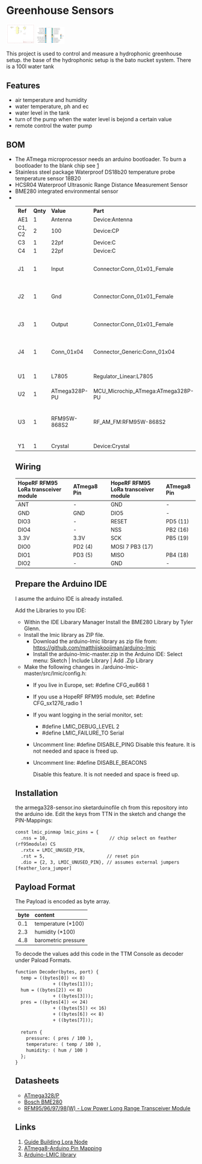 # Greenhouse Sensors

<img src="https://raw.githubusercontent.com/spielhuus/sensors/master/atmega328-sensor/schema.png" width="15%"></img> <img src="https://raw.githubusercontent.com/spielhuus/sensors/master/atmega328-sensor/ATmega328.png" width="15%"></img> <!-- img src="https://cloud.githubusercontent.com/assets/4307137/10105284/26aa7ad4-63ae-11e5-88b7-bc523a095c9f.png" width="15%"></img> <img src="https://cloud.githubusercontent.com/assets/4307137/10105288/28698fae-63ae-11e5-8ba7-a62360a8e8a7.png" width="15%"></img> <img src="https://cloud.githubusercontent.com/assets/4307137/10105283/251b6868-63ae-11e5-9918-b789d9d682ec.png" width="15%"></img> <img src="https://cloud.githubusercontent.com/assets/4307137/10105290/2a183f3a-63ae-11e5-9380-50d9f6d8afd6.png" width="15%"></img --> 

This project is used to control and measure a hydrophonic greenhouse setup. the base of the hydrophonic setup is the bato nucket system.
There is a 100l water tank 

## Features

- air temperature and humidity
- water temperature, ph and ec
- water level in the tank
- turn of the pump when the water level is bejond a certain value
- remote control the water pump

## BOM

- The ATmega microprocessor needs an arduino bootloader. To burn a bootloader to the blank chip see [1]<table>
- Stainless steel package Waterproof DS18b20 temperature probe temperature sensor 18B20
- HCSR04 Waterproof Ultrasonic Range Distance Measurement Sensor
- BME280 integrated environmental sensor
- 


<tr><th style='width:640px'>Ref</th><th>Qnty</th><th>Value</th><th>Part</th><th>Datasheet</th><th>Description</th><th>Vendor</th></tr><tr><td>AE1</td><td>1</td><td>Antenna</td><td>Device:Antenna</td><td>~</td><td>Antenna symbol</td><td></td></tr><tr><td>C1, C2</td><td>2</td><td>100</td><td>Device:CP</td><td>~</td><td>Polarised capacitor</td><td></td></tr><tr><td>C3</td><td>1</td><td>22pf</td><td>Device:C</td><td>~</td><td>Unpolarized capacitor</td><td></td></tr><tr><td>C4</td><td>1</td><td>22pf </td><td>Device:C</td><td>~</td><td>Unpolarized capacitor</td><td></td></tr><tr><td>J1</td><td>1</td><td>Input</td><td>Connector:Conn_01x01_Female</td><td>~</td><td>Generic connector, single row, 01x01, script generated (kicad-library-utils/schlib/autogen/connector/)</td><td></td></tr><tr><td>J2</td><td>1</td><td>Gnd</td><td>Connector:Conn_01x01_Female</td><td>~</td><td>Generic connector, single row, 01x01, script generated (kicad-library-utils/schlib/autogen/connector/)</td><td></td></tr><tr><td>J3</td><td>1</td><td>Output</td><td>Connector:Conn_01x01_Female</td><td>~</td><td>Generic connector, single row, 01x01, script generated (kicad-library-utils/schlib/autogen/connector/)</td><td></td></tr><tr><td>J4</td><td>1</td><td>Conn_01x04</td><td>Connector_Generic:Conn_01x04</td><td>~</td><td>Generic connector, single row, 01x04, script generated (kicad-library-utils/schlib/autogen/connector/)</td><td></td></tr><tr><td>U1</td><td>1</td><td>L7805</td><td>Regulator_Linear:L7805</td><td>http://www.st.com/content/ccc/resource/technical/document/datasheet/41/4f/b3/b0/12/d4/47/88/CD00000444.pdf/files/CD00000444.pdf/jcr:content/translations/en.CD00000444.pdf</td><td>Positive 1.5A 35V Linear Regulator, Fixed Output 5V, TO-220/TO-263/TO-252</td><td></td></tr><tr><td>U2</td><td>1</td><td>ATmega328P-PU</td><td>MCU_Microchip_ATmega:ATmega328P-PU</td><td>http://ww1.microchip.com/downloads/en/DeviceDoc/ATmega328_P%20AVR%20MCU%20with%20picoPower%20Technology%20Data%20Sheet%2040001984A.pdf</td><td>20MHz, 32kB Flash, 2kB SRAM, 1kB EEPROM, DIP-28</td><td></td></tr><tr><td>U3</td><td>1</td><td>RFM95W-868S2</td><td>RF_AM_FM:RFM95W-868S2</td><td>http://www.hoperf.com/upload/rf/RFM95_96_97_98W.pdf</td><td>Low power long range transceiver module, SPI and parallel interface, 868 MHz, spreading factor 6 to12, bandwith 7.8 to 500kHz, -111 to -148 dBm, SMD-16, DIP-16</td><td></td></tr><tr><td>Y1</td><td>1</td><td>Crystal</td><td>Device:Crystal</td><td>~</td><td>Two pin crystal</td><td></td></tr><!--TABLEROW-->
</table>

## Wiring

| HopeRF RFM95 LoRa transceiver module |	ATmega8 Pin |   |	   	HopeRF RFM95 LoRa transceiver module |	ATmega8 Pin |
| ----- | ---- | --- | ---- | ---- |
| ANT |	- |   |	   	GND |	- |
| GND |	GND |   |	   	DIO5 | 	- |
| DIO3 |	- 	 |   |  	RESET |	PD5 (11) |
| DIO4 |	- 	  |   | 	NSS |	PB2 (16) |
| 3.3V |	3.3V 	|   |   	SCK |	PB5 (19) |
| DIO0 |	PD2 (4) |   | 	MOSI 7	PB3 (17) |
| DIO1 |	PD3 (5) |   | 	MISO |	PB4 (18) |
| DIO2 |	- 	  |   | 	GND |	- |

## Prepare the Arduino IDE

I asume the arduino IDE is already installed. 

Add the Libraries to you IDE:

- Within the IDE Libarary Manager Install the BME280 Library by Tyler Glenn.
- Install the lmic library as ZIP file.
  - Download the arduino-lmic library as zip file from: https://github.com/matthijskooijman/arduino-lmic
  - Install the arduino-lmic-master.zip in the Arduino IDE:
    Select menu: Sketch | Include Library | Add .Zip Library 
- Make the following changes in ./arduino-lmic-master/src/lmic/config.h:
  - If you live in Europe, set: #define CFG_eu868 1
  - If you use a HopeRF RFM95 module, set: #define CFG_sx1276_radio 1
  - If you want logging in the serial monitor, set:
    - #define LMIC_DEBUG_LEVEL 2
    - #define LMIC_FAILURE_TO Serial
  - Uncomment line: #define DISABLE_PING
    Disable this feature. It is not needed and space is freed up.
  - Uncomment line: #define DISABLE_BEACONS

    Disable this feature. It is not needed and space is freed up.

## Installation

 the armega328-sensor.ino sketarduinofile  ch from this repository into the arduino ide. 
 Edit the keys from TTN in the sketch and change the PIN-Mappings:

```
const lmic_pinmap lmic_pins = {
  .nss = 10,                       // chip select on feather (rf95module) CS
  .rxtx = LMIC_UNUSED_PIN,
  .rst = 5,                       // reset pin
  .dio = {2, 3, LMIC_UNUSED_PIN}, // assumes external jumpers [feather_lora_jumper]
```

## Payload Format

The Payload is encoded as byte array.

| byte | content |
| ---- | ------- |
| 0..1 | temperature (*100) |
| 2..3 | humidity (*100) |
| 4..8 | barometric pressure |

To decode the values add this code in the TTM Console as decoder under Paload Formats.

```
function Decoder(bytes, port) {
  temp = ((bytes[0]) << 8)
              + ((bytes[1]));
  hum = ((bytes[2]) << 8)
              + ((bytes[3]));
  pres = ((bytes[4]) << 24)
              + ((bytes[5]) << 16)
              + ((bytes[6]) << 8)
              + ((bytes[7]));

  return {
    pressure: ( pres / 100 ),
    temperature: ( temp / 100 ),
    humidity: ( hum / 100 )
  };
}
```

## Datasheets

- [ATmega328/P](http://ww1.microchip.com/downloads/en/devicedoc/atmel-42735-8-bit-avr-microcontroller-atmega328-328p_datasheet.pdf)
- [Bosch BME280](https://ae-bst.resource.bosch.com/media/_tech/media/datasheets/BST-BME280_DS002.pdf)
- [RFM95/96/97/98(W) - Low Power Long Range Transceiver Module](http://www.hoperf.com/upload/rf/RFM95_96_97_98W.pdf)

## Links

1. [Guide Building Lora Node][1]
2. [ATmega8-Arduino Pin Mapping](https://www.arduino.cc/en/Hacking/PinMapping)
3. [Arduino-LMIC library](https://github.com/matthijskooijman/arduino-lmic)

[1]: https://www.mobilefish.com/developer/lorawan/lorawan_quickguide_build_lora_node_rfm95_arduino_uno.html
